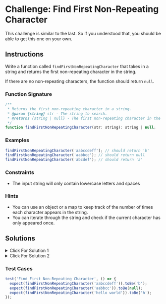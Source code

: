 # Challenge: Find First Non-Repeating Character

This challenge is similar to the last. So if you understood that, you should be able to get this one on your own.

## Instructions

Write a function called `findFirstNonRepeatingCharacter` that takes in a string and returns the first non-repeating character in the string.

If there are no non-repeating characters, the function should return `null`.

### Function Signature

```js
/**
 * Returns the first non-repeating character in a string.
 * @param {string} str - The string to search.
 * @returns {string | null} - The first non-repeating character in the string or null if there are no non-repeating characters.
 */
function findFirstNonRepeatingCharacter(str: string): string | null;
```

### Examples

```js
findFirstNonRepeatingCharacter('aabccdeff'); // should return 'b'
findFirstNonRepeatingCharacter('aabbcc'); // should return null
findFirstNonRepeatingCharacter('abcdef'); // should return 'a'
```

### Constraints

- The input string will only contain lowercase letters and spaces

### Hints

- You can use an object or a map to keep track of the number of times each character appears in the string.
- You can iterate through the string and check if the current character has only appeared once.

## Solutions

<details>
  <summary>Click For Solution 1 </summary>

Using a `Map`:

```js
function findFirstNonRepeatingCharacter(str) {
  const charCount = new Map();

  for (const char of str) {
    charCount.set(char, (charCount.get(char) || 0) + 1);
  }

  for (const char of str) {
    if (charCount.get(char) === 1) {
      return char;
    }
  }

  return null;
}
```

### Explanation

- I nitialize a map to keep track of the number of times each character appears in the string.

- Iterate through the string and add each character to the map. If the character is already in the map, we increment its count by 1. If it isn't, we set its count to 1.

- Iterate through the string again and check the map to see if the current character has a count of 1. If it does, we return it because it's the first non-repeating character.
- If we make it through the entire string without returning a character, we return null because there are no non-repeating characters.

</details>

<details>
  <summary>Click For Solution 2 </summary>

Using an object:

```js
function findFirstNonRepeatingCharacter(str) {
  const charCount = {};

  for (const char of str) {
    charCount[char] = (charCount[char] || 0) + 1;
  }

  for (const char of str) {
    if (charCount[char] === 1) {
      return char;
    }
  }

  return null;
}
```

### Explanation

- Initialize an empty object to keep track of the number of times each character appears in the string.
- Iterate through the string and add each character to the object. If the character is already in the object, we increment its count by 1. If it isn't, we set its count to 1.
- Iterate through the string again and check the object to see if the current character has a count of 1. If it does, return it because it's the first non-repeating character.
- If we make it through the entire string without returning a character, we return null because there are no non-repeating characters.

</details>

### Test Cases

```js
test('Find First Non-Repeating Character', () => {
  expect(findFirstNonRepeatingCharacter('aabccdeff')).toBe('b');
  expect(findFirstNonRepeatingCharacter('aabbcc')).toBe(null);
  expect(findFirstNonRepeatingCharacter('hello world')).toBe('h');
});
```
